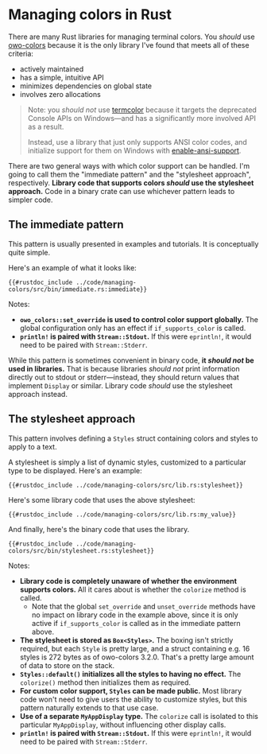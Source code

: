 # Managing colors in Rust

There are many Rust libraries for managing terminal colors. You *should* use [owo-colors](https://crates.io/crates/owo-colors) because it is the only library I've found that meets all of these criteria:
* actively maintained
* has a simple, intuitive API
* minimizes dependencies on global state
* involves zero allocations

> Note: you *should not* use [termcolor](https://docs.rs/termcolor/latest/termcolor/) because it targets the deprecated Console APIs on Windows—and has a significantly more involved API as a result.
>
> Instead, use a library that just only supports ANSI color codes, and initialize support for them on Windows with [enable-ansi-support](https://crates.io/crates/enable-ansi-support).

There are two general ways with which color support can be handled. I'm going to call them the "immediate pattern" and the "stylesheet approach", respectively. **Library code that supports colors *should* use the stylesheet approach.** Code in a binary crate can use whichever pattern leads to simpler code.

## The immediate pattern

This pattern is usually presented in examples and tutorials. It is conceptually quite simple.

Here's an example of what it looks like:

```rust,noplaypen
{{#rustdoc_include ../code/managing-colors/src/bin/immediate.rs:immediate}}
```

Notes:
* **`owo_colors::set_override` is used to control color support globally.** The global configuration only has an effect if `if_supports_color` is called.
* **`println!` is paired with `Stream::Stdout`.** If this were `eprintln!`, it would need to be paired with `Stream::Stderr`.

While this pattern is sometimes convenient in binary code, **it *should not* be used in libraries.** That is because libraries *should not* print information directly out to stdout or stderr—instead, they should return values that implement `Display` or similar. Library code *should* use the stylesheet approach instead.

## The stylesheet approach

This pattern involves defining a `Styles` struct containing colors and styles to apply to a text.

A stylesheet is simply a list of dynamic styles, customized to a particular type to be displayed. Here's an example:

```rust,noplaypen
{{#rustdoc_include ../code/managing-colors/src/lib.rs:stylesheet}}
```

Here's some library code that uses the above stylesheet:

```rust,noplaypen
{{#rustdoc_include ../code/managing-colors/src/lib.rs:my_value}}
```

And finally, here's the binary code that uses the library.

```rust,noplaypen
{{#rustdoc_include ../code/managing-colors/src/bin/stylesheet.rs:stylesheet}}
```

Notes:
* **Library code is completely unaware of whether the environment supports colors.** All it cares about is whether the `colorize` method is called.
  * Note that the global `set_override` and `unset_override` methods have no impact on library code in the example above, since it is only active if `if_supports_color` is called as in the immediate pattern above.
* **The stylesheet is stored as `Box<Styles>`.** The boxing isn't strictly required, but each `Style` is pretty large, and a struct containing e.g. 16 styles is 272 bytes as of owo-colors 3.2.0. That's a pretty large amount of data to store on the stack.
* **`Styles::default()` initializes all the styles to having no effect.** The `colorize()` method then initializes them as required.
* **For custom color support, `Styles` can be made public.** Most library code won't need to give users the ability to customize styles, but this pattern naturally extends to that use case.
* **Use of a separate `MyAppDisplay` type.** The `colorize` call is isolated to this particular `MyAppDisplay`, without influencing other display calls.
* **`println!` is paired with `Stream::Stdout`.** If this were `eprintln!`, it would need to be paired with `Stream::Stderr`.
